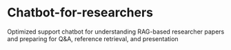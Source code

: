 # Chatbot-for-researchers
Optimized support chatbot for understanding RAG-based researcher papers and preparing for Q&amp;A, reference retrieval, and presentation
